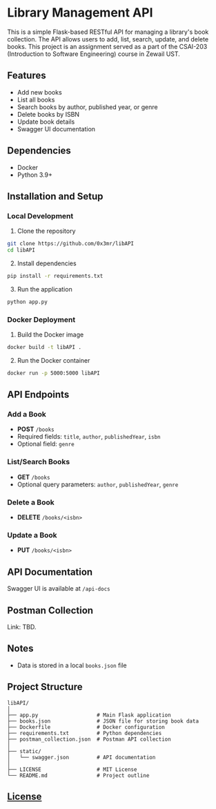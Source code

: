 # Library Management API

This is a simple Flask-based RESTful API for managing a library's book collection. The API allows users to add, list, search, update, and delete books. This project is an assignment served as a part of the CSAI-203 (Introduction to Software Engineering) course in Zewail UST.

## Features
- Add new books
- List all books
- Search books by author, published year, or genre
- Delete books by ISBN
- Update book details
- Swagger UI documentation

## Dependencies
- Docker
- Python 3.9+

## Installation and Setup

### Local Development
1. Clone the repository
```bash
git clone https://github.com/0x3mr/libAPI
cd libAPI
```

2. Install dependencies
```bash
pip install -r requirements.txt
```

3. Run the application
```bash
python app.py
```

### Docker Deployment
1. Build the Docker image
```bash
docker build -t libAPI .
```

2. Run the Docker container
```bash
docker run -p 5000:5000 libAPI
```

## API Endpoints

### Add a Book
- **POST** `/books`
- Required fields: `title`, `author`, `publishedYear`, `isbn`
- Optional field: `genre`

### List/Search Books
- **GET** `/books`
- Optional query parameters: `author`, `publishedYear`, `genre`

### Delete a Book
- **DELETE** `/books/<isbn>`

### Update a Book
- **PUT** `/books/<isbn>`

## API Documentation
Swagger UI is available at `/api-docs`

## Postman Collection
Link: TBD.

## Notes
- Data is stored in a local `books.json` file

## Project Structure
```
libAPI/
│
├── app.py                   # Main Flask application
├── books.json               # JSON file for storing book data
├── Dockerfile               # Docker configuration
├── requirements.txt         # Python dependencies
├── postman_collection.json  # Postman API collection
│
├── static/
│   └── swagger.json         # API documentation
│
├── LICENSE                  # MIT License
└── README.md                # Project outline
```
## [License](LICENSE)
